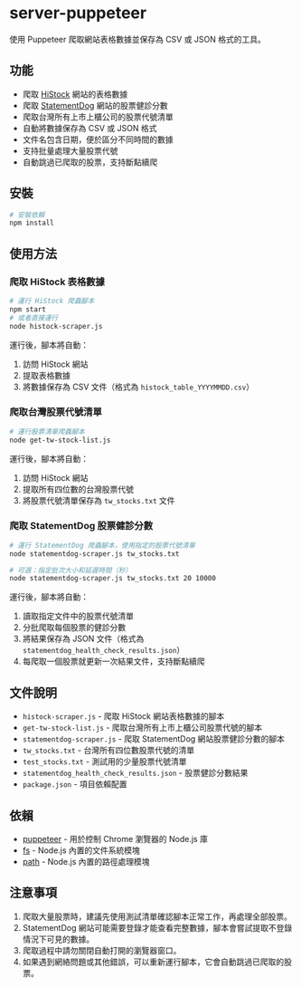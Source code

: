# server-puppeteer

使用 Puppeteer 爬取網站表格數據並保存為 CSV 或 JSON 格式的工具。

## 功能

- 爬取 [HiStock](https://histock.tw/stock/rank.aspx?m=4&d=0&t=dt) 網站的表格數據
- 爬取 [StatementDog](https://statementdog.com/analysis) 網站的股票健診分數
- 爬取台灣所有上市上櫃公司的股票代號清單
- 自動將數據保存為 CSV 或 JSON 格式
- 文件名包含日期，便於區分不同時間的數據
- 支持批量處理大量股票代號
- 自動跳過已爬取的股票，支持斷點續爬

## 安裝

```bash
# 安裝依賴
npm install
```

## 使用方法

### 爬取 HiStock 表格數據

```bash
# 運行 HiStock 爬蟲腳本
npm start
# 或者直接運行
node histock-scraper.js
```

運行後，腳本將自動：
1. 訪問 HiStock 網站
2. 提取表格數據
3. 將數據保存為 CSV 文件（格式為 `histock_table_YYYYMMDD.csv`）

### 爬取台灣股票代號清單

```bash
# 運行股票清單爬蟲腳本
node get-tw-stock-list.js
```

運行後，腳本將自動：
1. 訪問 HiStock 網站
2. 提取所有四位數的台灣股票代號
3. 將股票代號清單保存為 `tw_stocks.txt` 文件

### 爬取 StatementDog 股票健診分數

```bash
# 運行 StatementDog 爬蟲腳本，使用指定的股票代號清單
node statementdog-scraper.js tw_stocks.txt

# 可選：指定批次大小和延遲時間（秒）
node statementdog-scraper.js tw_stocks.txt 20 10000
```

運行後，腳本將自動：
1. 讀取指定文件中的股票代號清單
2. 分批爬取每個股票的健診分數
3. 將結果保存為 JSON 文件（格式為 `statementdog_health_check_results.json`）
4. 每爬取一個股票就更新一次結果文件，支持斷點續爬

## 文件說明

- `histock-scraper.js` - 爬取 HiStock 網站表格數據的腳本
- `get-tw-stock-list.js` - 爬取台灣所有上市上櫃公司股票代號的腳本
- `statementdog-scraper.js` - 爬取 StatementDog 網站股票健診分數的腳本
- `tw_stocks.txt` - 台灣所有四位數股票代號的清單
- `test_stocks.txt` - 測試用的少量股票代號清單
- `statementdog_health_check_results.json` - 股票健診分數結果
- `package.json` - 項目依賴配置

## 依賴

- [puppeteer](https://github.com/puppeteer/puppeteer) - 用於控制 Chrome 瀏覽器的 Node.js 庫
- [fs](https://nodejs.org/api/fs.html) - Node.js 內置的文件系統模塊
- [path](https://nodejs.org/api/path.html) - Node.js 內置的路徑處理模塊

## 注意事項

1. 爬取大量股票時，建議先使用測試清單確認腳本正常工作，再處理全部股票。
2. StatementDog 網站可能需要登錄才能查看完整數據，腳本會嘗試提取不登錄情況下可見的數據。
3. 爬取過程中請勿關閉自動打開的瀏覽器窗口。
4. 如果遇到網絡問題或其他錯誤，可以重新運行腳本，它會自動跳過已爬取的股票。